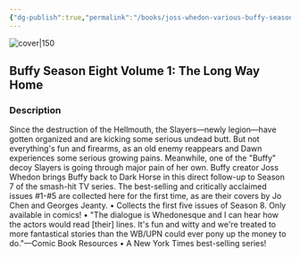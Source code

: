 ```yaml
---
{"dg-publish":true,"permalink":"/books/joss-whedon-various-buffy-season-eight-volume-1-the-long-way-home/","title":"\"Buffy Season Eight Volume 1: The Long Way Home\"","tags":["graphic-novel","Fantasy","horror"]}
---
```




![cover|150](http://books.google.com/books/content?id=ArkMPRonHxoC&printsec=frontcover&img=1&zoom=1&edge=curl&source=gbs_api)

## Buffy Season Eight Volume 1: The Long Way Home

### Description

Since the destruction of the Hellmouth, the Slayers—newly legion—have gotten organized and are kicking some serious undead butt. But not everything's fun and firearms, as an old enemy reappears and Dawn experiences some serious growing pains. Meanwhile, one of the "Buffy" decoy Slayers is going through major pain of her own. Buffy creator Joss Whedon brings Buffy back to Dark Horse in this direct follow-up to Season 7 of the smash-hit TV series. The best-selling and critically acclaimed issues #1-#5 are collected here for the first time, as are their covers by Jo Chen and Georges Jeanty. • Collects the first five issues of Season 8. Only available in comics! • "The dialogue is Whedonesque and I can hear how the actors would read [their] lines. It's fun and witty and we're treated to more fantastical stories than the WB/UPN could ever pony up the money to do."—Comic Book Resources • A New York Times best-selling series!
```